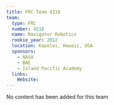 ```yaml
---
title: FRC Team 4218
team:
  type: FRC
  number: 4218
  name: Navigator Robotics
  rookie_year: 2012
  location: Kapolei, Hawaii, USA
  sponsors:
    - NASA
    - BAE
    - Island Pacific Academy
  links:
    Website: 
---
```

No content has been added for this team